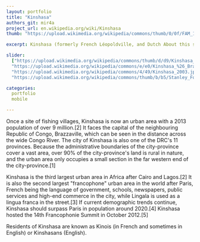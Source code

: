 ```yaml
---
layout: portfolio
title: "Kinshasa"
authors_git: mir4a
project_url: en.wikipedia.org/wiki/Kinshasa
thumb: "https://upload.wikimedia.org/wikipedia/commons/thumb/0/0f/FAM_18_Round_the_World_1939.jpg/354px-FAM_18_Round_the_World_1939.jpg"

excerpt: Kinshasa (formerly French Léopoldville, and Dutch About this sound Leopoldstad (help·info)) is the capital and the largest city of the Democratic Republic of the Congo. It is located on the Congo River.

slider:
  ["https://upload.wikimedia.org/wikipedia/commons/thumb/d/d9/Kinshasa_Congo.jpg/1024px-Kinshasa_Congo.jpg",
  "https://upload.wikimedia.org/wikipedia/commons/e/e0/Kinshasa_%26_Brazzaville_-_ISS007-E-6305_lrg.jpg",
  "https://upload.wikimedia.org/wikipedia/commons/4/49/Kinshasa_2003.jpg",
  "https://upload.wikimedia.org/wikipedia/commons/thumb/b/b5/Stanley_Founding_of_Congo_Free_State_186_View_of_Leopoldville_Station_and_Port_1884_The_Baptist_Mission_on_the_summit_of_Leopold_Hill.jpg/1024px-Stanley_Founding_of_Congo_Free_State_186_View_of_Leopoldville_Station_and_Port_1884_The_Baptist_Mission_on_the_summit_of_Leopold_Hill.jpg"]

categories:
  portfolio
  mobile

---
```


Once a site of fishing villages, Kinshasa is now an urban area with a 2013 population of over 9 million.[2] It faces the capital of the neighbouring Republic of Congo, Brazzaville, which can be seen in the distance across the wide Congo River. The city of Kinshasa is also one of the DRC's 11 provinces. Because the administrative boundaries of the city-province cover a vast area, over 90% of the city-province's land is rural in nature, and the urban area only occupies a small section in the far western end of the city-province.[1]

Kinshasa is the third largest urban area in Africa after Cairo and Lagos.[2] It is also the second largest "francophone" urban area in the world after Paris, French being the language of government, schools, newspapers, public services and high-end commerce in the city, while Lingala is used as a lingua franca in the street.[3] If current demographic trends continue, Kinshasa should surpass Paris in population around 2020.[4] Kinshasa hosted the 14th Francophonie Summit in October 2012.[5]

Residents of Kinshasa are known as Kinois (in French and sometimes in English) or Kinshasans (English).